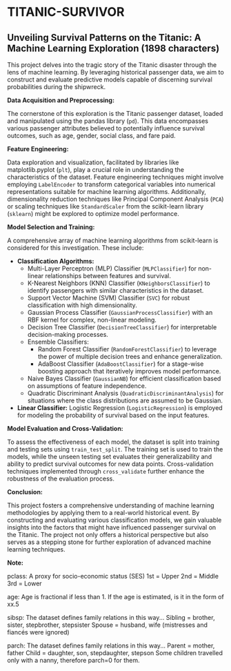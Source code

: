 # TITANIC-SURVIVOR

## Unveiling Survival Patterns on the Titanic: A Machine Learning Exploration (1898 characters)

This project delves into the tragic story of the Titanic disaster through the lens of machine learning. By leveraging historical passenger data, we aim to construct and evaluate predictive models capable of discerning survival probabilities during the shipwreck.

**Data Acquisition and Preprocessing:**

The cornerstone of this exploration is the Titanic passenger dataset, loaded and manipulated using the pandas library (`pd`). This data encompasses various passenger attributes believed to potentially influence survival outcomes, such as age, gender, social class, and fare paid.

**Feature Engineering:**

Data exploration and visualization, facilitated by libraries like matplotlib.pyplot (`plt`), play a crucial role in understanding the characteristics of the dataset. Feature engineering techniques might involve employing `LabelEncoder` to transform categorical variables into numerical representations suitable for machine learning algorithms. Additionally, dimensionality reduction techniques like Principal Component Analysis (`PCA`) or scaling techniques like `StandardScaler` from the scikit-learn library (`sklearn`) might be explored to optimize model performance.

**Model Selection and Training:**

A comprehensive array of machine learning algorithms from scikit-learn is considered for this investigation. These include:

* **Classification Algorithms:**
    * Multi-Layer Perceptron (MLP) Classifier (`MLPClassifier`) for non-linear relationships between features and survival.
    * K-Nearest Neighbors (KNN) Classifier (`KNeighborsClassifier`) to identify passengers with similar characteristics in the dataset.
    * Support Vector Machine (SVM) Classifier (`SVC`) for robust classification with high dimensionality.
    * Gaussian Process Classifier (`GaussianProcessClassifier`) with an RBF kernel for complex, non-linear modeling.
    * Decision Tree Classifier (`DecisionTreeClassifier`) for interpretable decision-making processes.
    * Ensemble Classifiers:
        * Random Forest Classifier (`RandomForestClassifier`) to leverage the power of multiple decision trees and enhance generalization.
        * AdaBoost Classifier (`AdaBoostClassifier`) for a stage-wise boosting approach that iteratively improves model performance.
    * Naive Bayes Classifier (`GaussianNB`) for efficient classification based on assumptions of feature independence.
    * Quadratic Discriminant Analysis (`QuadraticDiscriminantAnalysis`) for situations where the class distributions are assumed to be Gaussian.
* **Linear Classifier:** Logistic Regression (`LogisticRegression`) is employed for modeling the probability of survival based on the input features.

**Model Evaluation and Cross-Validation:**

To assess the effectiveness of each model, the dataset is split into training and testing sets using `train_test_split`. The training set is used to train the models, while the unseen testing set evaluates their generalizability and ability to predict survival outcomes for new data points. Cross-validation techniques implemented through `cross_validate` further enhance the robustness of the evaluation process.

**Conclusion:**

This project fosters a comprehensive understanding of machine learning methodologies by applying them to a real-world historical event. By constructing and evaluating various classification models, we gain valuable insights into the factors that might have influenced passenger survival on the Titanic. The project not only offers a historical perspective but also serves as a stepping stone for further exploration of advanced machine learning techniques. 

**Note:**

pclass: A proxy for socio-economic status (SES)
1st = Upper
2nd = Middle
3rd = Lower

age: Age is fractional if less than 1. If the age is estimated, is it in the form of xx.5

sibsp: The dataset defines family relations in this way...
Sibling = brother, sister, stepbrother, stepsister
Spouse = husband, wife (mistresses and fiancés were ignored)

parch: The dataset defines family relations in this way...
Parent = mother, father
Child = daughter, son, stepdaughter, stepson
Some children travelled only with a nanny, therefore parch=0 for them.
